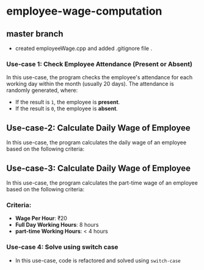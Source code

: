 # employee-wage-computation

## master branch
 - created employeeWage.cpp and added .gitignore file .

 
### **Use-case 1: Check Employee Attendance (Present or Absent)**
In this use-case, the program checks the employee's attendance for each working day within the month (usually 20 days). The attendance is randomly generated, where:
- If the result is `1`, the employee is **present**.
- If the result is `0`, the employee is **absent**.


## **Use-case-2: Calculate Daily Wage of Employee**
In this use-case, the program calculates the daily wage of an employee based on the following criteria:

## **Use-case-3: Calculate Daily Wage of Employee**
In this use-case, the program calculates the part-time wage of an employee based on the following criteria:

### **Criteria:**

- **Wage Per Hour**: ₹20
- **Full Day Working Hours**: 8 hours
- **part-time Working Hours**: < 4 hours


### **Use-case 4: Solve using switch case**
- In this use-case, code is refactored and solved using `switch-case` 
